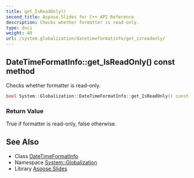 ```yaml
---
title: get_IsReadOnly()
second_title: Aspose.Slides for C++ API Reference
description: Checks whether formatter is read-only.
type: docs
weight: 40
url: /system.globalization/datetimeformatinfo/get_isreadonly/
---
```

## DateTimeFormatInfo::get_IsReadOnly() const method


Checks whether formatter is read-only.

```cpp
bool System::Globalization::DateTimeFormatInfo::get_IsReadOnly() const
```


### Return Value

True if formatter is read-only, false otherwise.

## See Also

* Class [DateTimeFormatInfo](../)
* Namespace [System::Globalization](../../)
* Library [Aspose.Slides](../../../)